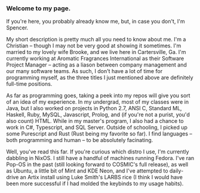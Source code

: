 ### Welcome to my page.

If you're here, you probably already know me, but, in case you don't, I'm Spencer.

My short description is pretty much all you need to know about me.
I'm a Christian &ndash; though I may not be very good at showing it sometimes.
I'm married to my lovely wife Brooke, and we live here in Cartersville, Ga.
I'm currently working at Aromatic Fragrances International as their Software Project Manager &ndash; acting as a liason between company management and our many software teams.
As such, I don't have a lot of time for programming myself, as the three titles I just mentioned above are definitely full-time positions.

As far as programming goes, taking a peek into my repos will give you sort of an idea of my experience.
In my undergrad, most of my classes were in Java, but I also worked on projects in Python 2.7, ANSI C, Standard ML, Haskell, Ruby, MySQL, Javascript, Prolog, and (if you're not a purist, you'd also count) HTML.
While in my master's program, I also had a chance to work in C#, Typescript, and SQL Server.
Outside of schooling, I picked up some Purescript and Rust (Rust being my favorite so far).
I find languages &ndash; both programming and human &ndash; to be absolutely facinating.

Well, you've read this far.
If you're curious which distro I use, I'm currently dabbling in NixOS.
I still have a handful of machines running Fedora. I've ran Pop-OS in the past (still looking forward to COSMIC's full release), as well as Ubuntu, a little bit of Mint and KDE Neon, and I've attempted to daily-drive an Artix install using Luke Smith's LARBS rice (I think I would have been more successful if I had molded the keybinds to my usage habits).
